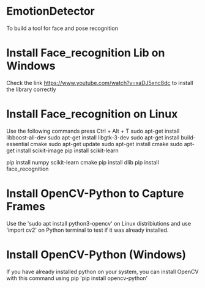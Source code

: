 # EmotionDetector 
To build a tool for face and pose recognition

# Install Face_recognition Lib on Windows
Check the link https://www.youtube.com/watch?v=xaDJ5xnc8dc to install the library correctly

# Install Face_recognition on Linux

Use the following commands
press Ctrl + Alt + T
sudo apt-get install libboost-all-dev
sudo apt-get install libgtk-3-dev
sudo apt-get install build-essential cmake
sudo apt-get update 
sudo apt-get install cmake
sudo apt-get install scikit-image 
pip install scikit-learn 

pip install numpy scikit-learn cmake
pip install dlib
pip install face_recognition

# Install OpenCV-Python to Capture Frames
Use the 'sudo apt install python3-opencv' on Linux distribiutions and use 'import cv2' on Python terminal to test if it was already installed.

# Install OpenCV-Python (Windows)
If you have already installed python on your system, you can install OpenCV with this command using pip 'pip install opencv-python'  

